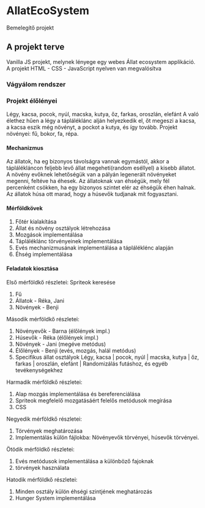 # AllatEcoSystem
 Bemelegítő projekt
## A projekt terve
 Vanilla JS projekt, melynek lényege egy webes Állat ecosystem applikáció.
 A projekt HTML - CSS - JavaScript nyelven van megvalósítva
### Vágyálom rendszer
### Projekt élőlényei
 Légy, kacsa, pocok, nyúl, macska, kutya, őz, farkas, oroszlán, elefánt
 A való élethez hűen a légy a tápláléklánc alján helyezkedik el, őt megeszi a kacsa, a kacsa eszik még növényt, a pockot a kutya, és így tovább. 
 Projekt növényei: fű, bokor, fa, répa.

#### Mechanizmus
 Az állatok, ha eg bizonyos távolságra vannak egymástól, akkor a táplálékláncon feljebb levő állat megeheti(random eséllyel) a kisebb állatot. A növény evőknek lehetőségük van a pályán legenerált növényeket megenni, feltéve ha éhesek. Az állatoknak van éhségük, mely fél percenként csökken, ha egy bizonyos szintet elér az éhségük éhen halnak. Az állatok húsa ott marad, hogy a húsevők tudjanak mit fogyasztani. 

#### Mérföldkövek
 1. Főtér kialakítása
 2. Állat és növény osztályok létrehozása
 3. Mozgások implementálása
 4. Tápláléklánc törvényeinek implementálása
 5. Evés mechanizmusának implementálása a tápláléklénc alapján
 6. Éhség implementálása


#### Feladatok kiosztása
 Első mérföldkő részletei:
 Spriteok keresése
 1. Fű 
 2. Állatok - Réka, Jani
 3. Növények - Benji

 Második mérföldkő részletei:
 1. Növényevők - Barna (élőlények impl.)
 2. Húsevők - Réka (élőlények impl.)
 3. Növények - Jani (megéve metódus)
 4. Élőlények - Benji (evés, mozgás, halál metódus)
 5. Specifikus állat osztályok
 Légy, kacsa | pocok, nyúl | macska, kutya | őz, farkas | oroszlán, elefánt |
 Randomizálás futáshoz, és egyéb tevékenységekhez

 Harmadik mérföldkő részletei:
 1. Alap mozgás implementálása és bereferenciálása
 2. Spriteok megfelelő mozgatásáért felelős metódusok megírása
 3. CSS

 Negyedik mérföldkő részletei:
 1. Törvények meghatározása
 2. Implementálás külön fájlokba:
 Növényevők törvényei, húsevők törvényei.

 Ötödik mérföldkő részletei:
 1. Evés metódusok implementálása a különböző fajoknak
 2. törvények használata

 Hatodik mérföldkő részletei:
 1. Minden osztály külön éhségi szintjének meghatározás
 2. Hunger System implementálása

 



